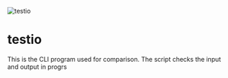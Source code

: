 
![testio](https://drive.google.com/file/d/1KBFo_vAtmmbiSVQH8k8H2x7c531tQLqa/view?usp=drivesdk)

# testio
This is the CLI program used for comparison. The script checks the input and output
in progrs

